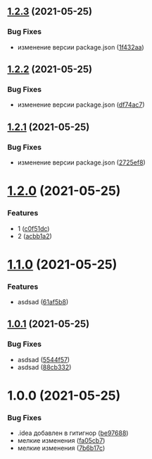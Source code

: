 ## [1.2.3](https://github.com/MrPrometheus/Naval-Battle/compare/v1.2.2...v1.2.3) (2021-05-25)


### Bug Fixes

* изменение версии package.json ([1f432aa](https://github.com/MrPrometheus/Naval-Battle/commit/1f432aa1f8eb9903ff2cbfb500e4a388f2eb8801))

## [1.2.2](https://github.com/MrPrometheus/Naval-Battle/compare/v1.2.1...v1.2.2) (2021-05-25)


### Bug Fixes

* изменение версии package.json ([df74ac7](https://github.com/MrPrometheus/Naval-Battle/commit/df74ac71ffbceb5b3f73f13c862b8abc1b0b48f0))

## [1.2.1](https://github.com/MrPrometheus/Naval-Battle/compare/v1.2.0...v1.2.1) (2021-05-25)


### Bug Fixes

* изменение версии package.json ([2725ef8](https://github.com/MrPrometheus/Naval-Battle/commit/2725ef8771befd7b1bc90cb7599137914c7bbc7f))

# [1.2.0](https://github.com/MrPrometheus/Naval-Battle/compare/v1.1.0...v1.2.0) (2021-05-25)


### Features

* 1 ([c0f51dc](https://github.com/MrPrometheus/Naval-Battle/commit/c0f51dc66192dca2f73a45870c25ba8d0faacab8))
* 2 ([acbb1a2](https://github.com/MrPrometheus/Naval-Battle/commit/acbb1a22f20792d3498d3fac4f68571cc153a797))

# [1.1.0](https://github.com/MrPrometheus/Naval-Battle/compare/v1.0.1...v1.1.0) (2021-05-25)


### Features

* asdsad ([61af5b8](https://github.com/MrPrometheus/Naval-Battle/commit/61af5b8f0ba70f6afacdc5e4605e1265fb39daa2))

## [1.0.1](https://github.com/MrPrometheus/Naval-Battle/compare/v1.0.0...v1.0.1) (2021-05-25)


### Bug Fixes

* asdsad ([5544f57](https://github.com/MrPrometheus/Naval-Battle/commit/5544f57255e0a6bd57ce716071d5ed106ba363b1))
* asdsad ([88cb332](https://github.com/MrPrometheus/Naval-Battle/commit/88cb332a2ab933dcf88715a0a1242b2ef3b4f159))

# 1.0.0 (2021-05-25)


### Bug Fixes

* .idea добавлен в гитигнор ([be97688](https://github.com/MrPrometheus/Naval-Battle/commit/be97688b5c693dd5581f95c1d30db23261ca9c13))
* мелкие изменения ([fa05cb7](https://github.com/MrPrometheus/Naval-Battle/commit/fa05cb78aae28794ba6e2d771b1e423999cea0aa))
* мелкие изменения ([7b6b17c](https://github.com/MrPrometheus/Naval-Battle/commit/7b6b17c44106ec1cb74e9300dcd23136d4051007))
